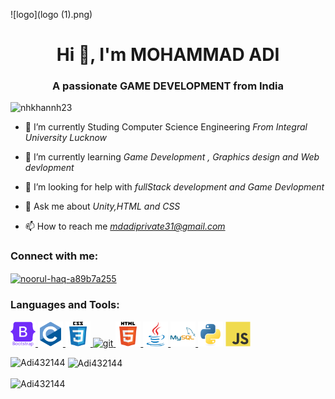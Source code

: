 ![logo](logo (1).png)
<h1 align="center">Hi 👋, I'm MOHAMMAD ADI</h1>
<h3 align="center">A passionate GAME DEVELOPMENT from India</h3>
<!-- <img align="right" alt="coding" width="400" src="paste the image or gif link from browser that you want to show"> -->

<p align="left"> <img src="https://komarev.com/ghpvc/?username=nhkhannh23&label=Profile%20views&color=0e75b6&style=flat" alt="nhkhannh23" /> </p>

- 🔭 I’m currently Studing Computer Science Engineering *From Integral University Lucknow*

- 🌱 I’m currently learning *Game Development , Graphics design and Web devlopment*

- 🤝 I’m looking for help with *fullStack development and Game Devlopment*

- 💬 Ask me about *Unity,HTML and CSS*

- 📫 How to reach me *mdadiprivate31@gmail.com*

<h3 align="left">Connect with me:</h3>
<p align="left">
<a href="mohammad-adi-748109306" target="blank"><img align="center" src="https://raw.githubusercontent.com/rahuldkjain/github-profile-readme-generator/master/src/images/icons/Social/linked-in-alt.svg" alt="noorul-haq-a89b7a255" height="30" width="40" /></a>
<!-- <a href="paste instagram link" target="blank"><img align="center" src="https://raw.githubusercontent.com/rahuldkjain/github-profile-readme-generator/master/src/images/icons/Social/instagram.svg" alt="paste your instagram usernamev" height="30" width="40" /></a> -->
</p>

<h3 align="left">Languages and Tools:</h3>
<p align="left">
<a href="https://getbootstrap.com" target="_blank" rel="noreferrer"> <img src="https://raw.githubusercontent.com/devicons/devicon/master/icons/bootstrap/bootstrap-plain-wordmark.svg" alt="bootstrap" width="40" height="40"/> </a>
<a href="https://www.cprogramming.com/" target="_blank" rel="noreferrer"> <img src="https://raw.githubusercontent.com/devicons/devicon/master/icons/c/c-original.svg" alt="c" width="40" height="40"/> </a>
<a href="https://www.w3schools.com/css/" target="_blank" rel="noreferrer"> <img src="https://raw.githubusercontent.com/devicons/devicon/master/icons/css3/css3-original-wordmark.svg" alt="css3" width="40" height="40"/> </a>
<a href="https://git-scm.com/" target="_blank" rel="noreferrer"> <img src="https://www.vectorlogo.zone/logos/git-scm/git-scm-icon.svg" alt="git" width="40" height="40"/> </a>
<a href="https://www.w3.org/html/" target="_blank" rel="noreferrer"> <img src="https://raw.githubusercontent.com/devicons/devicon/master/icons/html5/html5-original-wordmark.svg" alt="html5" width="40" height="40"/> </a>
<a href="https://www.java.com" target="_blank" rel="noreferrer"> <img src="https://raw.githubusercontent.com/devicons/devicon/master/icons/java/java-original.svg" alt="java" width="40" height="40"/> </a>
<a href="https://www.mysql.com/" target="_blank" rel="noreferrer"> <img src="https://raw.githubusercontent.com/devicons/devicon/master/icons/mysql/mysql-original-wordmark.svg" alt="mysql" width="40" height="40"/> </a>
<a href="https://www.python.org" target="_blank" rel="noreferrer"> <img src="https://raw.githubusercontent.com/devicons/devicon/master/icons/python/python-original.svg" alt="python" width="40" height="40"/></a>
<a href="https://developer.mozilla.org/en-US/docs/Web/JavaScript" target="_blank" rel="noreferrer"> <img src="https://raw.githubusercontent.com/devicons/devicon/master/icons/javascript/javascript-original.svg" alt="javascript" width="40" height="40"/> </a>
</p>

<p><img align="left" src="https://github-readme-stats.vercel.app/api/top-langs?username=Adi432144&show_icons=true&locale=en&layout=compact" alt="Adi432144" /></p>

<p>&nbsp;<img align="center" src="https://github-readme-stats.vercel.app/api?username=Adi432144&show_icons=true&locale=en" alt="Adi432144" /></p>

<p><img align="center" src="https://github-readme-streak-stats.herokuapp.com/?user=Adi432144&" alt="Adi432144" /></p>



<!---
Adi432144/Adi432144 is a ✨ special ✨ repository because its README.md (this file) appears on your GitHub profile.
You can click the Preview link to take a look at your changes.
--->
